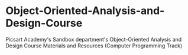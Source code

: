 # Object-Oriented-Analysis-and-Design-Course
Picsart Academy's Sandbox department's Object-Oriented Analysis and Design Course Materials and Resources (Computer Programming Track)
